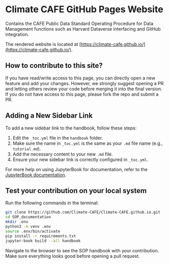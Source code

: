 # Climate CAFE GitHub Pages Website
Contains the CAFE Public Data Standard Operating Procedure for Data Management functions such as Harvard Dataverse interfacing and GitHub integration.

The rendered website is located at [https://climate-cafe.github.io/](https://climate-cafe.github.io/).

## How to contribute to this site?

If you have read/write access to this page, you can directly open a new feature and add your changes. However, we strongly suggest opening a PR and letting others review your code before merging it into the final version. If you do not have access to this page, please fork the repo and submit a PR.

## Adding a New Sidebar Link

To add a new sidebar link to the handbook, follow these steps:

1. Edit the `_toc.yml` file in the `handbook` folder.
2. Make sure the name in `_toc.yml` is the same as your `.md` file name (e.g., `tutorial.md`).
3. Add the necessary content to your new `.md` file.
4. Ensure your new sidebar link is correctly configured in `_toc.yml`.

For more help on using JupyterBook for documentation, refer to the [JupyterBook documentation](https://jupyterbook.org/en/stable/intro.html).

## Test your contribution on your local system

Run the following commands in the terminal:

```bash
git clone https://github.com/Climate-CAFE/Climate-CAFE.github.io.git
cd SOP_documentation
mkdir .env
python3 -m venv .env
source .env/bin/activate
pip install -r requirements.txt
jupyter-book build --all handbook
```

Navigate to the browser to see the SOP handbook with your contribution. Make sure everything looks good before opening a pull request.
```
